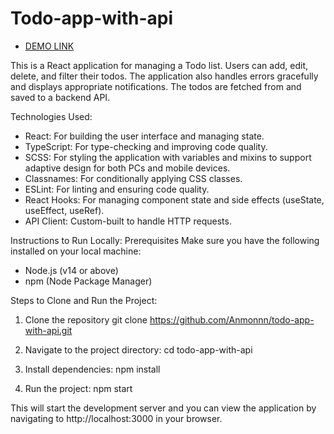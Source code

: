 # Todo-app-with-api
- [DEMO LINK](https://anmonnn.github.io/todo-app-with-api/)

This is a React application for managing a Todo list. Users can add, edit, delete, and filter their todos. The application also handles errors gracefully and displays appropriate notifications. The todos are fetched from and saved to a backend API.

Technologies Used:
- React: For building the user interface and managing state.
- TypeScript: For type-checking and improving code quality.
- SCSS: For styling the application with variables and mixins to support adaptive design for both PCs and mobile devices.
- Classnames: For conditionally applying CSS classes.
- ESLint: For linting and ensuring code quality.
- React Hooks: For managing component state and side effects (useState, useEffect, useRef).
- API Client: Custom-built to handle HTTP requests.

Instructions to Run Locally:
Prerequisites
Make sure you have the following installed on your local machine:

- Node.js (v14 or above)
- npm (Node Package Manager)

Steps to Clone and Run the Project:
1) Clone the repository
git clone https://github.com/Anmonnn/todo-app-with-api.git

2) Navigate to the project directory:
cd todo-app-with-api

3) Install dependencies:
npm install

4) Run the project:
npm start

This will start the development server and you can view the application by navigating to http://localhost:3000 in your browser.